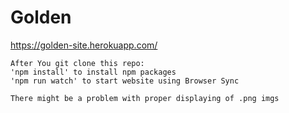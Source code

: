 # Golden

https://golden-site.herokuapp.com/

```
After You git clone this repo:
'npm install' to install npm packages
'npm run watch' to start website using Browser Sync

There might be a problem with proper displaying of .png imgs
```
